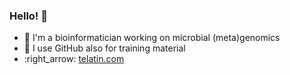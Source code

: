 ### Hello! 👋
 - :dna:  I'm a bioinformatician working on microbial (meta)genomics
 - :book:  I use GitHub also for training material
 - :right_arrow:  [telatin.com](https://telatin.github.io)
<!--
**telatin/telatin** is a ✨ _special_ ✨ repository because its `README.md` (this file) appears on your GitHub profile.

Here are some ideas to get you started:

- 🔭 I’m currently working on ...
- 🌱 I’m currently learning ...
- 👯 I’m looking to collaborate on ...
- 🤔 I’m looking for help with ...
- 💬 Ask me about ...
- 📫 How to reach me: ...
- 😄 Pronouns: ...
- ⚡ Fun fact: ...
-->
